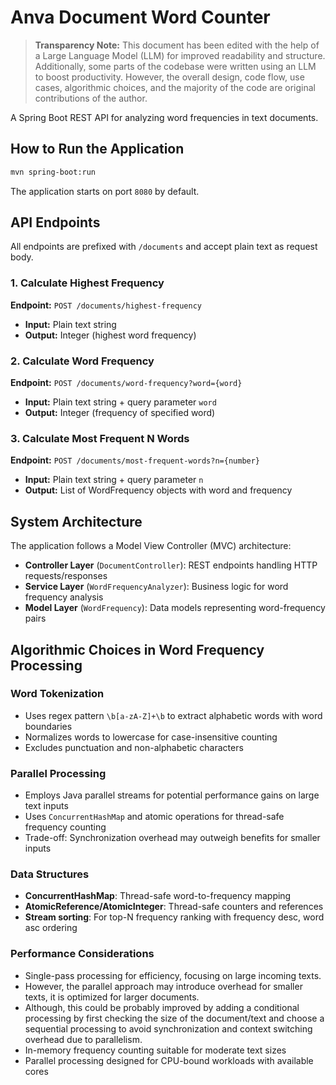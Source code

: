 # Anva Document Word Counter

> **Transparency Note:** This document has been edited with the help of a Large Language Model (LLM) for improved readability and structure. Additionally, some parts of the codebase were written using an LLM to boost productivity. However, the overall design, code flow, use cases, algorithmic choices, and the majority of the code are original contributions of the author.

A Spring Boot REST API for analyzing word frequencies in text documents.

## How to Run the Application

```bash
mvn spring-boot:run
```

The application starts on port `8080` by default.

## API Endpoints

All endpoints are prefixed with `/documents` and accept plain text as request body.

### 1. Calculate Highest Frequency
**Endpoint:** `POST /documents/highest-frequency`
- **Input:** Plain text string
- **Output:** Integer (highest word frequency)

### 2. Calculate Word Frequency  
**Endpoint:** `POST /documents/word-frequency?word={word}`
- **Input:** Plain text string + query parameter `word`
- **Output:** Integer (frequency of specified word)

### 3. Calculate Most Frequent N Words
**Endpoint:** `POST /documents/most-frequent-words?n={number}`  
- **Input:** Plain text string + query parameter `n`
- **Output:** List of WordFrequency objects with word and frequency

## System Architecture

The application follows a Model View Controller (MVC) architecture:

- **Controller Layer** (`DocumentController`): REST endpoints handling HTTP requests/responses
- **Service Layer** (`WordFrequencyAnalyzer`): Business logic for word frequency analysis
- **Model Layer** (`WordFrequency`): Data models representing word-frequency pairs

## Algorithmic Choices in Word Frequency Processing

### Word Tokenization
- Uses regex pattern `\b[a-zA-Z]+\b` to extract alphabetic words with word boundaries
- Normalizes words to lowercase for case-insensitive counting
- Excludes punctuation and non-alphabetic characters

### Parallel Processing
- Employs Java parallel streams for potential performance gains on large text inputs
- Uses `ConcurrentHashMap` and atomic operations for thread-safe frequency counting
- Trade-off: Synchronization overhead may outweigh benefits for smaller inputs

### Data Structures
- **ConcurrentHashMap**: Thread-safe word-to-frequency mapping
- **AtomicReference/AtomicInteger**: Thread-safe counters and references
- **Stream sorting**: For top-N frequency ranking with frequency desc, word asc ordering

### Performance Considerations
- Single-pass processing for efficiency, focusing on large incoming texts. 
- However, the parallel approach may introduce overhead for smaller texts, it is optimized for larger documents.
- Although, this could be probably improved by adding a conditional processing by first checking the size of the document/text and choose a sequential processing to avoid synchronization and context switching overhead due to parallelism.
- In-memory frequency counting suitable for moderate text sizes
- Parallel processing designed for CPU-bound workloads with available cores
